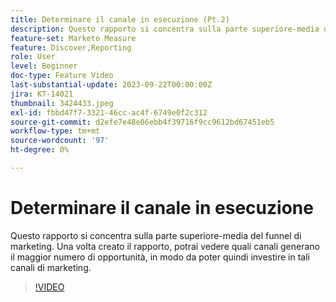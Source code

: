 ```yaml
---
title: Determinare il canale in esecuzione (Pt.2)
description: Questo rapporto si concentra sulla parte superiore-media del funnel di marketing. Una volta creato il rapporto, potrai vedere quali canali generano il maggior numero di opportunità, in modo da poter quindi investire in tali canali di marketing.
feature-set: Marketo Measure
feature: Discover,Reporting
role: User
level: Beginner
doc-type: Feature Video
last-substantial-update: 2023-09-22T00:00:00Z
jira: KT-14021
thumbnail: 3424433.jpeg
exl-id: fbbd47f7-3321-46cc-ac4f-6749e0f2c312
source-git-commit: d2efe7e48e06ebb4f39716f9cc9612bd67451eb5
workflow-type: tm+mt
source-wordcount: '97'
ht-degree: 0%

---
```


# Determinare il canale in esecuzione

Questo rapporto si concentra sulla parte superiore-media del funnel di marketing. Una volta creato il rapporto, potrai vedere quali canali generano il maggior numero di opportunità, in modo da poter quindi investire in tali canali di marketing.

>[!VIDEO](https://video.tv.adobe.com/v/3443748/?learn=on&captions=ita)
